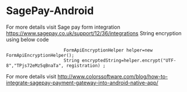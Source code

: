 # SagePay-Android
For more details visit Sage pay form integration https://www.sagepay.co.uk/support/12/36/integrations
String encryption using below code

                          FormApiEncryptionHelper helper=new FormApiEncryptionHelper(); 
                          String encryptedString=helper.encrypt("UTF-8","TPjs72eMz5qBnaTa", registration) ;

For more details visit http://www.colorssoftware.com/blog/how-to-integrate-sagepay-payment-gateway-into-android-native-app/
